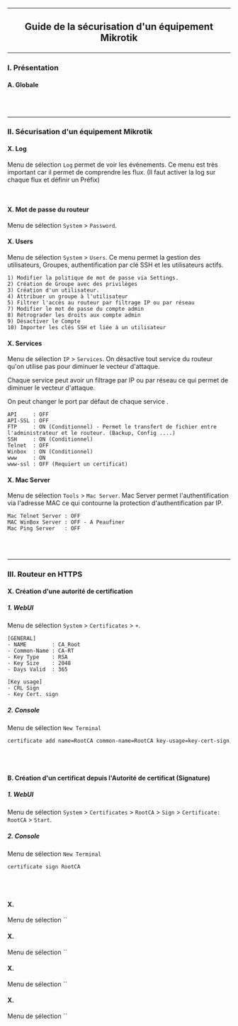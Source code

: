 ---------------------------------------------------------------------------------------------------------------------------------------------------------------------------------------------------
## <p align='center'> Guide de la sécurisation d'un équipement Mikrotik </p>

---------------------------------------------------------------------------------------------------------------------------------------------------------------------------------------------------
### I. Présentation
#### A. Globale
```
```

<br />

---------------------------------------------------------------------------------------------------------------------------------------------------------------------------------------------------
### II. Sécurisation d'un équipement Mikrotik
#### X. Log
Menu de sélection `Log` permet de voir les événements. Ce menu est très important car il permet de comprendre les flux. (Il faut activer la log sur chaque flux et définir un Préfix) 

<br />

#### X. Mot de passe du routeur
Menu de sélection `System` > `Password`.

#### X. Users
Menu de sélection `System` > `Users`. Ce menu permet la gestion des utilisateurs, Groupes, authentification par clé SSH et les utilisateurs actifs.
```
1) Modifier la politique de mot de passe via Settings.
2) Création de Groupe avec des privilèges
3) Création d'un utilisateur.
4) Attribuer un groupe à l'utilisateur
5) Filtrer l'accès au routeur par filtrage IP ou par réseau
7) Modifier le mot de passe du compte admin
8) Rétrograder les droits aux compte admin
9) Désactiver le Compte
10) Importer les clés SSH et liée à un utilisateur
```


#### X. Services
Menu de sélection `IP` > `Services`. On désactive tout service du routeur qu'on utilise pas pour diminuer le vecteur d'attaque.

Chaque service peut avoir un filtrage par IP ou par réseau ce qui permet de diminuer le vecteur d'attaque.

On peut changer le port par défaut de chaque service .
```
API     : OFF
API-SSL : OFF
FTP     : ON (Conditionnel) - Permet le transfert de fichier entre l'administrateur et le routeur. (Backup, Config ....)
SSH     : ON (Conditionnel)
Telnet  : OFF
Winbox  : ON (Conditionnel)
www     : ON
www-ssl : OFF (Requiert un certificat)
```


#### X. Mac Server
Menu de sélection `Tools` > `Mac Server`. Mac Server permet l'authentification via l'adresse MAC ce qui contourne la protection d'authentification par IP.
```
Mac Telnet Server : OFF
MAC WinBox Server : OFF - A Peaufiner
Mac Ping Server   : OFF
```

<br />
<br />

---------------------------------------------------------------------------------------------------------------------------------------------------------------------------------------------------
### III. Routeur en HTTPS

#### X. Création d'une autorité de certification
##### 1. WebUI
Menu de sélection `System` > `Certificates` > `+`.
```
[GENERAL]
- NAME        : CA_Root
- Common-Name : CA-RT 
- Key Type    : RSA
- Key Size    : 2048
- Days Valid  : 365

[Key usage]
- CRL Sign
- Key Cert. sign
```

##### 2. Console
Menu de sélection `New Terminal`
```bash
certificate add name=RootCA common-name=RootCA key-usage=key-cert-sign,crl-sign
```

<br />
<br />

#### B. Création d'un certificat depuis l'Autorité de certificat (Signature)
##### 1. WebUI
Menu de sélection `System` > `Certificates` > `RootCA` > `Sign` > `Certificate: RootCA` > `Start`.

##### 2. Console
Menu de sélection `New Terminal`
```bash
certificate sign RootCA
```

<br />
<br />


#### X. 
Menu de sélection ``

#### X. 
Menu de sélection ``

#### X. 
Menu de sélection ``

#### X. 
Menu de sélection ``
